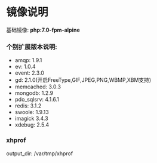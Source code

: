  # 镜像说明
基础镜像: **php:7.0-fpm-alpine**

### 个别扩展版本说明:
* amqp: 1.9.1
* ev: 1.0.4
* event: 2.3.0
* gd: 2.1.0(开启FreeType,GIF,JPEG,PNG,WBMP,XBM支持)
* memcached: 3.0.3
* mongodb: 1.2.9
* pdo_sqlsrv: 4.1.6.1
* redis: 3.1.2
* swoole: 1.9.13
* imagick 3.4.3
* xdebug: 2.5.4

### xhprof
output_dir: /var/tmp/xhprof


